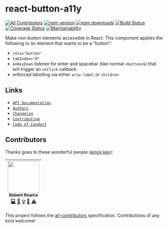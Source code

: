 # react-button-a11y
[![All Contributors](https://img.shields.io/badge/all_contributors-1-orange.svg?style=flat-square)](#contributors)
[![npm version](https://img.shields.io/npm/v/react-button-a11y.svg)](https://www.npmjs.com/package/react-button-a11y) [![npm downloads](https://img.shields.io/npm/dt/react-button-a11y.svg)](https://www.npmjs.com/package/react-button-a11y) [![Build Status](https://travis-ci.org/rpearce/react-button-a11y.svg?branch=master)](https://travis-ci.org/rpearce/react-button-a11y) [![Coverage Status](https://coveralls.io/repos/github/rpearce/react-button-a11y/badge.svg?branch=master)](https://coveralls.io/github/rpearce/react-button-a11y?branch=master) [![Maintainability](https://api.codeclimate.com/v1/badges/8e4debef4b9f0e8acd6e/maintainability)](https://codeclimate.com/github/rpearce/react-button-a11y/maintainability)

Make non-button elements accessible in React. This component applies the
following to an element that wants to be a "button":
  * `role="button"`
  * `tabIndex="0"`
  * `onKeyDown` listener for enter and spacebar (like normal `<button>`s) that
    will trigger an `onClick` callback
  * enforced labelling via either `aria-label` or `children`

## Links
* [`API Documentation`](./API.md)
* [`Authors`](./AUTHORS.md)
* [`Changelog`](./CHANGELOG.md)
* [`Contributing`](./CONTRIBUTING.md)
* [`Code of Conduct`](./CODE_OF_CONDUCT.md)

## Contributors

Thanks goes to these wonderful people ([emoji key](https://github.com/kentcdodds/all-contributors#emoji-key)):

<!-- ALL-CONTRIBUTORS-LIST:START - Do not remove or modify this section -->
<!-- prettier-ignore -->
| [<img src="https://avatars2.githubusercontent.com/u/592876?v=4" width="100px;"/><br /><sub><b>Robert Pearce</b></sub>](https://robertwpearce.com)<br />[💻](https://github.com/rpearce/react-button-a11y/commits?author=rpearce "Code") [📖](https://github.com/rpearce/react-button-a11y/commits?author=rpearce "Documentation") [💡](#example-rpearce "Examples") [🤔](#ideas-rpearce "Ideas, Planning, & Feedback") [⚠️](https://github.com/rpearce/react-button-a11y/commits?author=rpearce "Tests") |
| :---: |
<!-- ALL-CONTRIBUTORS-LIST:END -->

This project follows the [all-contributors](https://github.com/kentcdodds/all-contributors) specification. Contributions of any kind welcome!
